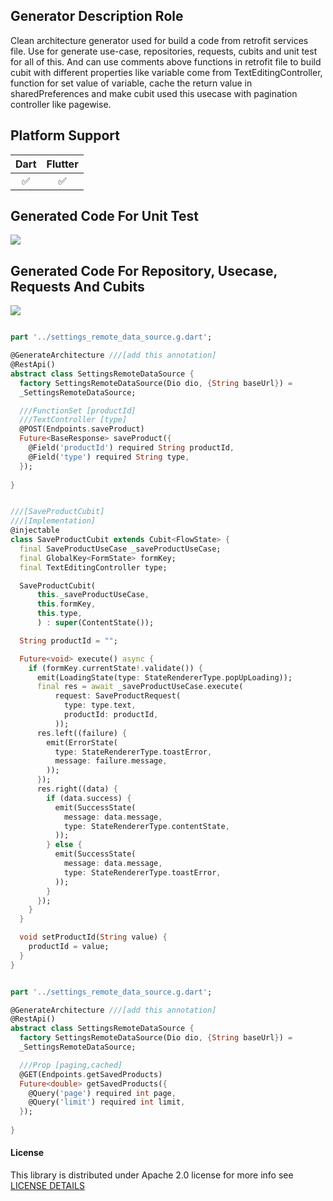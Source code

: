 ## Generator Description Role

Clean architecture generator used for build a code from retrofit services file.
Use for generate use-case, repositories, requests, cubits and unit test for all of this.
And can use comments above functions in retrofit file to build cubit with different properties like variable come from TextEditingController, function for set value of variable, cache the return value in sharedPreferences and make cubit used this usecase with pagination controller like pagewise.

## Platform Support

| Dart | Flutter |
| :--: |   :-:   | 
|  ✅  |    ✅    | 

## Generated Code For Unit Test

<p>
 <img src="https://github.com/ibrahimnashat/clean_architecture_generator/blob/master/images/Screenshot%202023-08-03%20221114.png"/>
</p>

## Generated Code For Repository, Usecase, Requests And Cubits

<p>
 <img src="https://github.com/ibrahimnashat/clean_architecture_generator/blob/master/images/Screenshot%202023-08-03%20221136.png"/>
</p>



```dart

part '../settings_remote_data_source.g.dart';

@GenerateArchitecture ///[add this annotation]
@RestApi()
abstract class SettingsRemoteDataSource {
  factory SettingsRemoteDataSource(Dio dio, {String baseUrl}) =
  _SettingsRemoteDataSource;

  ///FunctionSet [productId]     
  ///TextController [type]
  @POST(Endpoints.saveProduct)
  Future<BaseResponse> saveProduct({
    @Field('productId') required String productId,
    @Field('type') required String type,
  });
  
}


```
```dart

///[SaveProductCubit]
///[Implementation]
@injectable
class SaveProductCubit extends Cubit<FlowState> {
  final SaveProductUseCase _saveProductUseCase;
  final GlobalKey<FormState> formKey;
  final TextEditingController type;

  SaveProductCubit(
      this._saveProductUseCase,
      this.formKey,
      this.type,
      ) : super(ContentState());

  String productId = "";

  Future<void> execute() async {
    if (formKey.currentState!.validate()) {
      emit(LoadingState(type: StateRendererType.popUpLoading));
      final res = await _saveProductUseCase.execute(
          request: SaveProductRequest(
            type: type.text,
            productId: productId,
          ));
      res.left((failure) {
        emit(ErrorState(
          type: StateRendererType.toastError,
          message: failure.message,
        ));
      });
      res.right((data) {
        if (data.success) {
          emit(SuccessState(
            message: data.message,
            type: StateRendererType.contentState,
          ));
        } else {
          emit(SuccessState(
            message: data.message,
            type: StateRendererType.toastError,
          ));
        }
      });
    }
  }

  void setProductId(String value) {
    productId = value;
  }
}

```
```dart

part '../settings_remote_data_source.g.dart';

@GenerateArchitecture ///[add this annotation]
@RestApi()
abstract class SettingsRemoteDataSource {
  factory SettingsRemoteDataSource(Dio dio, {String baseUrl}) =
  _SettingsRemoteDataSource;

  ///Prop [paging,cached]
  @GET(Endpoints.getSavedProducts)
  Future<double> getSavedProducts({
    @Query('page') required int page,
    @Query('limit') required int limit,
  });
  
}


```

#### License

This library is distributed under Apache 2.0 license for more info see [LICENSE DETAILS](./LICENSE)
